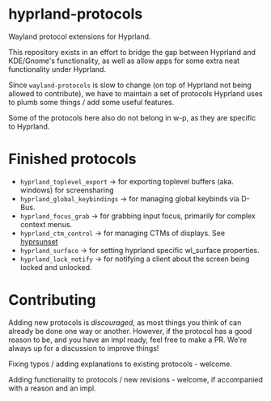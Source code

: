 # hyprland-protocols
Wayland protocol extensions for Hyprland.

This repository exists in an effort to bridge the gap between Hyprland and KDE/Gnome's functionality,
as well as allow apps for some extra neat functionality under Hyprland.

Since `wayland-protocols` is slow to change (on top of Hyprland not being allowed to contribute), we have to maintain
a set of protocols Hyprland uses to plumb some things / add some useful features.

Some of the protocols here also do not belong in w-p, as they are specific to Hyprland.

# Finished protocols
- `hyprland_toplevel_export` -> for exporting toplevel buffers (aka. windows) for screensharing
- `hyprland_global_keybindings` -> for managing global keybinds via D-Bus.
- `hyprland_focus_grab` -> for grabbing input focus, primarily for complex context menus.
- `hyprland_ctm_control` -> for managing CTMs of displays. See [hyprsunset](https://github.com/hyprwm/hyprsunset)
- `hyprland_surface` -> for setting hyprland specific wl_surface properties.
- `hyprland_lock_notify` -> for notifying a client about the screen being locked and unlocked.

# Contributing
Adding new protocols is *discouraged*, as most things you think of can already be done one way or another.
However, if the protocol has a good reason to be, and you have an impl ready, feel free to make a PR.
We're always up for a discussion to improve things!

Fixing typos / adding explanations to existing protocols - welcome.

Adding functionality to protocols / new revisions - welcome, if accompanied with a reason and an impl.

